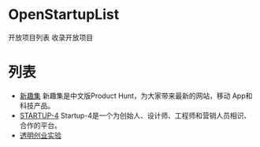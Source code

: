 # OpenStartupList
开放项目列表
收录开放项目

# 列表
- [新趣集](https://xinquji.com/) 新趣集是中文版Product Hunt，为大家带来最新的网站，移动 App和科技产品。
- [STARTUP-4](http://startup-4.com/) Startup-4是一个为创始人、设计师、工程师和营销人员相识、合作的平台。
- [透明创业实验](https://blog.t9t.io/t9t-year1-2020-05-18/)
